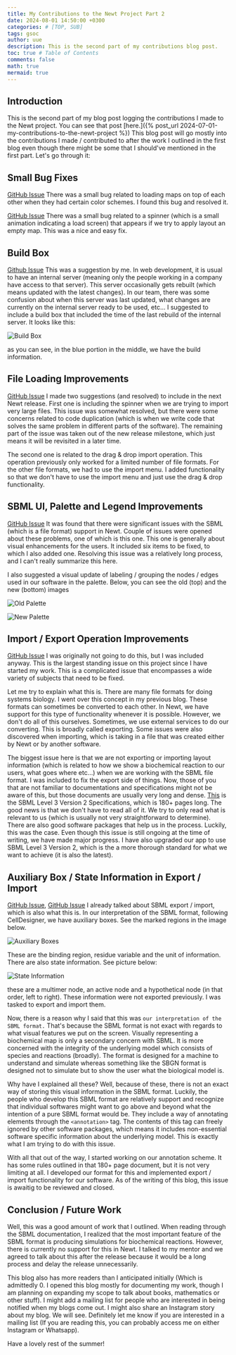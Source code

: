 ```yaml
---
title: My Contributions to the Newt Project Part 2
date: 2024-08-01 14:50:00 +0300
categories: # [TOP, SUB]
tags: gsoc
author: uue
description: This is the second part of my contributions blog post.
toc: true # Table of Contents
comments: false
math: true
mermaid: true 
---
```


## Introduction
This is the second part of my blog post logging the contributions I made to the Newt project. You can see that post [here.]({% post_url 2024-07-01-my-contributions-to-the-newt-project %}) This blog post will go mostly into the contributions I made / contributed to after the work I outlined in the first blog even though there might be some that I should've mentioned in the first part. Let's go through it:

## Small Bug Fixes
[GitHub Issue](https://github.com/iVis-at-Bilkent/newt/issues/726) There was a small bug related to loading maps on top of each other when they had certain color schemes. I found this bug and resolved it.

[GitHub Issue](https://github.com/iVis-at-Bilkent/newt/issues/688) There was a small bug related to a spinner (which is a small animation indicating a load screen) that appears if we try to apply layout an empty map. This was a nice and easy fix.

## Build Box
[Github Issue](https://github.com/iVis-at-Bilkent/newt/issues/731) This was a suggestion by me. In web development, it is usual to have an internal server (meaning only the people working in a company have access to that server). This server occasionally gets rebuilt (which means updated with the latest changes). In our team, there was some confusion about when this server was last updated, what changes are currently on the internal server ready to be used, etc... I suggested to include a build box that included the time of the last rebuild of the internal server. It looks like this:


![Build Box](/assets/img/buildbox.png)


as you can see, in the blue portion in the middle, we have the build information.

## File Loading Improvements
[GitHub Issue](https://github.com/iVis-at-Bilkent/newt/issues/730) I made two suggestions (and resolved) to include in the next Newt release. First one is including the spinner when we are trying to import very large files. This issue was somewhat resolved, but there were some concerns related to code duplication (which is when we write code that solves the same problem in different parts of the software). The remaining part of the issue was taken out of the new release milestone, which just means it will be revisited in a later time.

The second one is related to the drag & drop import operation. This operation previously only worked for a limited number of file formats. For the other file formats, we had to use the import menu. I added functionality so that we don't have to use the import menu and just use the drag & drop functionality.


## SBML UI, Palette and Legend Improvements
[GitHub Issue](https://github.com/iVis-at-Bilkent/newt/issues/734) It was found that there were significant issues with the SBML (which is a file format) support in Newt. Couple of issues were opened about these problems, one of which is this one. This one is generally about visual enhancements for the users. It included six items to be fixed, to which I also added one. Resolving this issue was a relatively long process, and I can't really summarize this here.

I also suggested a visual update of labeling / grouping the nodes / edges used in our software in the palette. Below, you can see the old (top) and the new (bottom) images


![Old Palette](/assets/img/old-palette.png)


![New Palette](/assets/img/new-palette.png)


## Import / Export Operation Improvements
[GitHub Issue](https://github.com/iVis-at-Bilkent/newt/issues/712) I was originally not going to do this, but I was included anyway. This is the largest standing issue on this project since I have started my work. This is a complicated issue that encompasses a wide variety of subjects that need to be fixed. 

Let me try to explain what this is. There are many file formats for doing systems biology. I went over this concept in my previous blog. These formats can sometimes be converted to each other. In Newt, we have support for this type of functionality whenever it is possible. However, we don't do all of this ourselves. Sometimes, we use external services to do our converting. This is broadly called exporting. Some issues were also discovered when importing, which is taking in a file that was created either by Newt or by another software. 

The biggest issue here is that we are not exporting or importing layout information (which is related to how we show a biochemical reaction to our users, what goes where etc...) when we are working with the SBML file format. I was included to fix the export side of things. Now, those of you that are not familiar to documentations and specifications might not be aware of this, but those documents are usually very long and dense. [This](https://sbml.org/specifications/sbml-level-3/version-2/core/release-2/sbml-level-3-version-2-release-2-core.pdf) is the SBML Level 3 Version 2 Specifications, which is 180+ pages long. The good news is that we don't have to read all of it. We try to only read what is relevant to us (which is usually not very straightforward to determine). There are also good software packages that help us in the process. Luckily, this was the case. Even though this issue is still ongoing at the time of writing, we have made major progress. I have also upgraded our app to use SBML Level 3 Version 2, which is the a more thorough standard for what we want to achieve (it is also the latest).


## Auxiliary Box / State Information in Export / Import
[GitHub Issue](https://github.com/iVis-at-Bilkent/newt/issues/738), [GitHub Issue](https://github.com/iVis-at-Bilkent/newt/issues/739) I already talked about SBML export / import, which is also what this is. In our interpretation of the SBML format, following CellDesigner, we have auxiliary boxes. See the marked regions in the image below.


![Auxiliary Boxes](/assets/img/auxbox.png)


These are the binding region, residue variable and the unit of information. There are also state information. See picture below:


![State Information](/assets/img/stateinfo.png)


these are a multimer node, an active node and a hypothetical node (in that order, left to right). These information were not exported previously. I was tasked to export and import them.

Now, there is a reason why I said that this was `our interpretation of the SBML format.` That's because the SBML format is not exact with regards to what visual features we put on the screen. Visually representing a biochemical map is only a secondary concern with SBML. It is more concerned with the integrity of the underlying model which consists of species and reactions (broadly). The format is designed for a machine to understand and simulate whereas something like the SBGN format is designed not to simulate but to show the user what the biological model is. 

Why have I explained all these? Well, because of these, there is not an exact way of storing this visual information in the SBML format. Luckily, the people who develop this SBML format are relatively support and recognize that individual softwares might want to go above and beyond what the intention of a pure SBML format would be. They include a way of annotating elements through the `<annotation>` tag. The contents of this tag can freely ignored by other software packages, which means it includes non-essential software specific information about the underlying model. This is exactly what I am trying to do with this issue. 

With all that out of the way, I started working on our annotation scheme. It has some rules outlined in that 180+ page document, but it is not very limiting at all. I developed our format for this and implemented export / import functionality for our software. As of the writing of this blog, this issue is awaitig to be reviewed and closed. 


## Conclusion / Future Work
Well, this was a good amount of work that I outlined. When reading through the SBML documentation, I realized that the most important feature of the SBML format is producing simulations for biochemical reactions. However, there is currently no support for this in Newt. I talked to my mentor and we agreed to talk about this after the release because it would be a long process and delay the release unnecessarily. 

This blog also has more readers than I anticipated initially (Which is admittedly 0. I opened this blog mostly for documenting my work, though I am planning on expanding my scope to talk about books, mathematics or other stuff). I might add a mailing list for people who are interested in being notified when my blogs come out. I might also share an Instagram story about my blog. We will see. Definitely let me know if you are interested in a mailing list (If you are reading this, you can probably access me on either Instagram or Whatsapp). 

Have a lovely rest of the summer!
